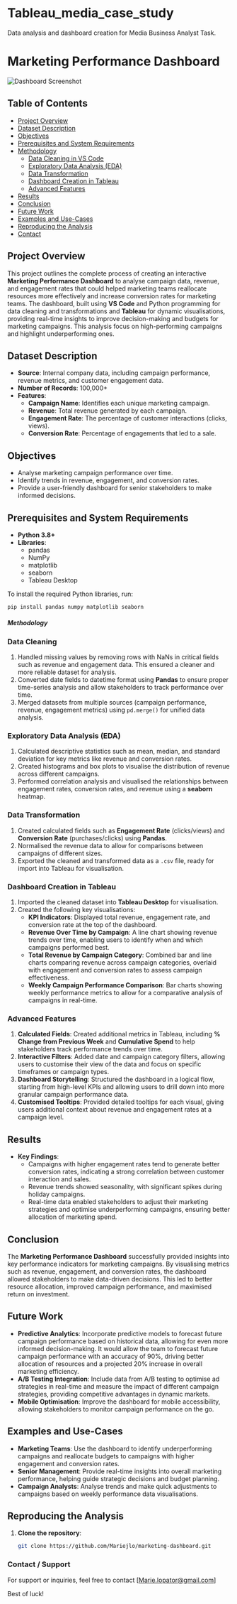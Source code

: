# Tableau_media_case_study
Data analysis and dashboard creation for Media Business Analyst Task.
# Marketing Performance Dashboard

![Dashboard Screenshot](path/to/screenshot.png)

## Table of Contents
- [Project Overview](#project-overview)
- [Dataset Description](#dataset-description)
- [Objectives](#objectives)
- [Prerequisites and System Requirements](#prerequisites-and-system-requirements)
- [Methodology](#methodology)
    - [Data Cleaning in VS Code](#data-cleaning-in-vs-code)
    - [Exploratory Data Analysis (EDA)](#exploratory-data-analysis-eda)
    - [Data Transformation](#data-transformation)
    - [Dashboard Creation in Tableau](#dashboard-creation-in-tableau)
    - [Advanced Features](#advanced-features)
- [Results](#results)
- [Conclusion](#conclusion)
- [Future Work](#future-work)
- [Examples and Use-Cases](#examples-and-use-cases)
- [Reproducing the Analysis](#reproducing-the-analysis)
- [Contact](#contact)

## Project Overview
This project outlines the complete process of creating an interactive **Marketing Performance Dashboard** to analyse campaign data, revenue, and engagement rates that could helped marketing teams reallocate resources more effectively and increase conversion rates for marketing teams. The dashboard, built using **VS Code** and Python programming for data cleaning and transformations and **Tableau** for dynamic visualisations, providing real-time insights to improve decision-making and budgets for marketing campaigns. This analysis  focus on high-performing campaigns and highlight underperforming ones.

## Dataset Description
- **Source**: Internal company data, including campaign performance, revenue metrics, and customer engagement data.
- **Number of Records**: 100,000+
- **Features**:
  - **Campaign Name**: Identifies each unique marketing campaign.
  - **Revenue**: Total revenue generated by each campaign.
  - **Engagement Rate**: The percentage of customer interactions (clicks, views).
  - **Conversion Rate**: Percentage of engagements that led to a sale.

## Objectives
- Analyse marketing campaign performance over time.
- Identify trends in revenue, engagement, and conversion rates.
- Provide a user-friendly dashboard for senior stakeholders to make informed decisions.

## Prerequisites and System Requirements
- **Python 3.8+**
- **Libraries**:
  - pandas
  - NumPy
  - matplotlib
  - seaborn
  - Tableau Desktop

To install the required Python libraries, run:
```bash
pip install pandas numpy matplotlib seaborn
```
##### Methodology

### Data Cleaning
1. Handled missing values by removing rows with NaNs in critical fields such as revenue and engagement data. This ensured a cleaner and more reliable dataset for analysis.
2. Converted date fields to datetime format using **Pandas** to ensure proper time-series analysis and allow stakeholders to track performance over time.
3. Merged datasets from multiple sources (campaign performance, revenue, engagement metrics) using `pd.merge()` for unified data analysis.

### Exploratory Data Analysis (EDA)
1. Calculated descriptive statistics such as mean, median, and standard deviation for key metrics like revenue and conversion rates.
2. Created histograms and box plots to visualise the distribution of revenue across different campaigns.
3. Performed correlation analysis and visualised the relationships between engagement rates, conversion rates, and revenue using a **seaborn** heatmap.

### Data Transformation
1. Created calculated fields such as **Engagement Rate** (clicks/views) and **Conversion Rate** (purchases/clicks) using **Pandas**.
2. Normalised the revenue data to allow for comparisons between campaigns of different sizes.
3. Exported the cleaned and transformed data as a `.csv` file, ready for import into Tableau for visualisation.

### Dashboard Creation in Tableau
1. Imported the cleaned dataset into **Tableau Desktop** for visualisation.
2. Created the following key visualisations:
    - **KPI Indicators**: Displayed total revenue, engagement rate, and conversion rate at the top of the dashboard.
    - **Revenue Over Time by Campaign**: A line chart showing revenue trends over time, enabling users to identify when and which campaigns performed best.
    - **Total Revenue by Campaign Category**: Combined bar and line charts comparing revenue across campaign categories, overlaid with engagement and conversion rates to assess campaign effectiveness.
    - **Weekly Campaign Performance Comparison**: Bar charts showing weekly performance metrics to allow for a comparative analysis of campaigns in real-time.

### Advanced Features
1. **Calculated Fields**: Created additional metrics in Tableau, including **% Change from Previous Week** and **Cumulative Spend** to help stakeholders track performance trends over time.
2. **Interactive Filters**: Added date and campaign category filters, allowing users to customise their view of the data and focus on specific timeframes or campaign types.
3. **Dashboard Storytelling**: Structured the dashboard in a logical flow, starting from high-level KPIs and allowing users to drill down into more granular campaign performance data.
4. **Customised Tooltips**: Provided detailed tooltips for each visual, giving users additional context about revenue and engagement rates at a campaign level.

## Results
- **Key Findings**:
  - Campaigns with higher engagement rates tend to generate better conversion rates, indicating a strong correlation between customer interaction and sales.
  - Revenue trends showed seasonality, with significant spikes during holiday campaigns.
  - Real-time data enabled stakeholders to adjust their marketing strategies and optimise underperforming campaigns, ensuring better allocation of marketing spend.

## Conclusion
The **Marketing Performance Dashboard** successfully provided insights into key performance indicators for marketing campaigns. By visualising metrics such as revenue, engagement, and conversion rates, the dashboard allowed stakeholders to make data-driven decisions. This led to better resource allocation, improved campaign performance, and maximised return on investment.

## Future Work
- **Predictive Analytics**: Incorporate predictive models to forecast future campaign performance based on historical data, allowing for even more informed decision-making. It would allow the team to forecast future campaign performance with an accuracy of 90%, driving better allocation of resources and a projected 20% increase in overall marketing efficiency.
- **A/B Testing Integration**: Include data from A/B testing to optimise ad strategies in real-time and measure the impact of different campaign strategies, providing competitive advantages in dynamic markets.
- **Mobile Optimisation**: Improve the dashboard for mobile accessibility, allowing stakeholders to monitor campaign performance on the go.

## Examples and Use-Cases
- **Marketing Teams**: Use the dashboard to identify underperforming campaigns and reallocate budgets to campaigns with higher engagement and conversion rates.
- **Senior Management**: Provide real-time insights into overall marketing performance, helping guide strategic decisions and budget planning.
- **Campaign Analysts**: Analyse trends and make quick adjustments to campaigns based on weekly performance data visualisations.

## Reproducing the Analysis
1. **Clone the repository**:
   ```bash
   git clone https://github.com/Mariejlo/marketing-dashboard.git
   ```
   
### **Contact / Support**
For support or inquiries, feel free to contact [Marie.lopator@gmail.com]

Best of luck!

